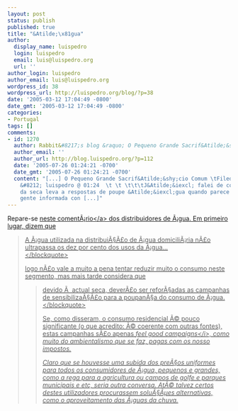 ```yaml
---
layout: post
status: publish
published: true
title: "&Atilde;\x81gua"
author:
  display_name: luispedro
  login: luispedro
  email: luis@luispedro.org
  url: ''
author_login: luispedro
author_email: luis@luispedro.org
wordpress_id: 38
wordpress_url: http://luispedro.org/blog/?p=38
date: '2005-03-12 17:04:49 -0800'
date_gmt: '2005-03-12 17:04:49 -0800'
categories:
- Portugal
tags: []
comments:
- id: 1270
  author: Rabbit&#8217;s blog &raquo; O Pequeno Grande Sacrif&Atilde;&shy;cio Comum
  author_email: ''
  author_url: http://blog.luispedro.org/?p=112
  date: '2005-07-26 01:24:21 -0700'
  date_gmt: '2005-07-26 01:24:21 -0700'
  content: "[...] O Pequeno Grande Sacrif&Atilde;&shy;cio Comum \tFiled under: General
    &#8212; luispedro @ 01:24  \t \t \t\t\tJ&Atilde;&iexcl; falei de como o problema
    da seca leva a respostas de poupe &Atilde;&iexcl;gua quando parece que toda a
    gente informada con [...]"
---
```

<p>Repare-se <a href="http:&#47;&#47;www.publico.clix.pt&#47;shownews.asp?id=1218001&idCanal=62">neste coment&Atilde;&iexcl;rio<&#47;a> dos distribuidores de &Atilde;&iexcl;gua. Em primeiro lugar, dizem que </p>
<blockquote><p>
A &Atilde;&iexcl;gua utilizada na distribui&Atilde;&sect;&Atilde;&pound;o de &Atilde;&iexcl;gua domicili&Atilde;&iexcl;ria n&Atilde;&pound;o ultrapassa os dez por cento dos usos da &Atilde;&iexcl;gua...<br />
<&#47;blockquote></p>
<p>logo n&Atilde;&pound;o vale a muito a pena tentar reduzir muito o consumo neste segmento, mas  mais tarde considera que </p>
<blockquote><p>
devido &Atilde;&nbsp; actual seca, dever&Atilde;&pound;o ser refor&Atilde;&sect;adas as campanhas de sensibiliza&Atilde;&sect;&Atilde;&pound;o para a poupan&Atilde;&sect;a do consumo de  &Atilde;&iexcl;gua.<br />
<&#47;blockquote></p>
<p>Se, como disseram, o consumo residencial &Atilde;&copy; pouco significante (o que acredito: &Atilde;&copy; coerente com outras fontes), estas campanhas s&Atilde;&pound;o apenas <i>feel good campaigns<&#47;i>, como muito do ambientalismo que se faz, pagas com os nosso impostos.</p>
<p>Claro que se houvesse uma subida dos pre&Atilde;&sect;os uniformes para todos os consumidores de &Atilde;&iexcl;gua, pequenos e grandes, como a rega para a agricultura ou campos de golfe e parques municipais e etc, seria outra conversa. At&Atilde;&copy; talvez certos destes utilizadores procurassem solu&Atilde;&sect;&Atilde;&micro;es alternativas, como o aproveitamento das &Atilde;&iexcl;guas da chuva.</p>
